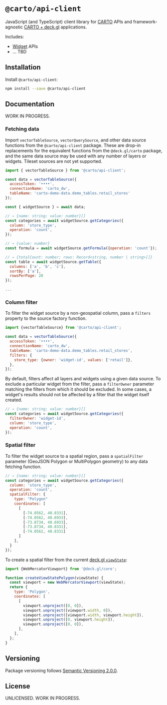 # `@carto/api-client`

JavaScript (and TypeScript) client library for [CARTO](https://carto.com/) APIs and framework-agnostic [CARTO + deck.gl](https://docs.carto.com/carto-for-developers/carto-for-deck.gl) applications.

Includes:

- [Widget](https://docs.carto.com/carto-for-developers/carto-for-react/guides/widgets) APIs
- &hellip; TBD

## Installation

Install `@carto/api-client`:

```bash
npm install --save @carto/api-client
```

## Documentation

WORK IN PROGRESS.

### Fetching data

Import `vectorTableSource`, `vectorQuerySource`, and other data source functions
from the `@carto/api-client` package. These are drop-in replacements for the equivalent functions from the `@deck.gl/carto` package, and the same data source may be used with any number of layers or widgets. Tileset sources are not yet supported.

```javascript
import { vectorTableSource } from '@carto/api-client';

const data = vectorTableSource({
  accessToken: '••••',
  connectionName: 'carto_dw',
  tableName: 'carto-demo-data.demo_tables.retail_stores'
});

const { widgetSource } = await data;

// → {name: string; value: number}[]
const categories = await widgetSource.getCategories({
  column: 'store_type',
  operation: 'count',
});

// → {value: number}
const formula = await widgetSource.getFormula({operation: 'count'});

// → {totalCount: number; rows: Record<string, number | string>[]}
const table = await widgetSource.getTable({
  columns: ['a', 'b', 'c'],
  sortBy: ['a'],
  rowsPerPage: 20
});

...
```

### Column filter

To filter the widget source by a non-geospatial column, pass a `filters`
property to the source factory function.

```javascript
import {vectorTableSource} from '@carto/api-client';

const data = vectorTableSource({
  accessToken: '••••',
  connectionName: 'carto_dw',
  tableName: 'carto-demo-data.demo_tables.retail_stores',
  filters: {
    store_type: {owner: 'widget-id', values: ['retail']},
  },
});
```

By default, filters affect all layers and widgets using a given data source. To
exclude a particular widget from the filter, pass a `filterOwner` parameter
matching the filters from which it should be excluded. In some cases, a widget's
results should not be affected by a filter that the widget itself created.

```javascript
// → {name: string; value: number}[]
const categories = await widgetSource.getCategories({
  filterOwner: 'widget-id',
  column: 'store_type',
  operation: 'count',
});
```

### Spatial filter

To filter the widget source to a spatial region, pass a `spatialFilter` parameter (GeoJSON Polygon or MultiPolygon geometry) to any data fetching function.

```javascript
// → {name: string; value: number}[]
const categories = await widgetSource.getCategories({
  column: 'store_type',
  operation: 'count',
  spatialFilter: {
    type: "Polygon"
    coordinates: [
      [
        [-74.0562, 40.8331],
        [-74.0562, 40.6933],
        [-73.8734, 40.6933],
        [-73.8734, 40.8331],
        [-74.0562, 40.8331]
      ]
    ],
  }
});
```

To create a spatial filter from the current [deck.gl `viewState`](https://deck.gl/docs/developer-guide/views#using-a-view-with-view-state):

```javascript
import {WebMercatorViewport} from '@deck.gl/core';

function createViewStatePolygon(viewState) {
  const viewport = new WebMercatorViewport(viewState);
  return {
    type: 'Polygon',
    coordinates: [
      [
        viewport.unproject([0, 0]),
        viewport.unproject([viewport.width, 0]),
        viewport.unproject([viewport.width, viewport.height]),
        viewport.unproject([0, viewport.height]),
        viewport.unproject([0, 0]),
      ],
    ],
  };
}
```

## Versioning

Package versioning follows [Semantic Versioning 2.0.0](https://semver.org/).

## License

UNLICENSED. WORK IN PROGRESS.
